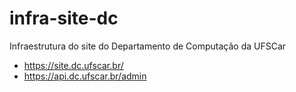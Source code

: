 # infra-site-dc
Infraestrutura do site do Departamento de Computação da UFSCar
- https://site.dc.ufscar.br/
- https://api.dc.ufscar.br/admin
